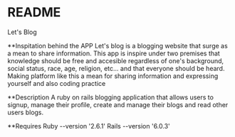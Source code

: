 # README

Let's Blog 

**Inspitation behind the APP
Let's blog is a blogging website that surge as a mean to share information. This app is inspire under two premises that knowledge should be free and accesible regardless of one's background, social status, race, age, religion, etc... and that everyone should be heard. Making platform like this a mean for sharing information and expressing yourself and also coding practice


**Description
A ruby on rails blogging application that allows users to signup, manage their profile, create and manage their blogs and read other users blogs.
 
 **Requires
 Ruby --version '2.6.1'
 Rails --version '6.0.3'

 
